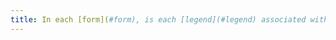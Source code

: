 ```yaml
---
title: In each [form](#form), is each [legend](#legend) associated with a group of [related form controls](#related-form-controls) relevant?
---
```

